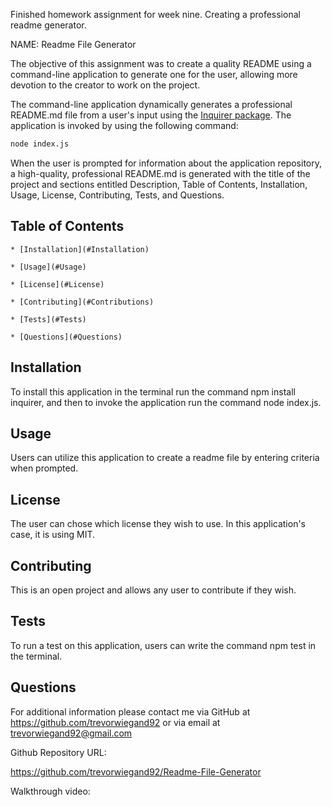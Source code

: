 Finished homework assignment for week nine. Creating a professional readme generator.

NAME: Readme File Generator

The objective of this assignment was to create a quality README using a command-line application to generate one for the user, allowing more devotion to the creator to work on the project. 

The command-line application dynamically generates a professional README.md file from a user's input using the [Inquirer package](https://www.npmjs.com/package/inquirer). The application is invoked by using the following command:

```bash
node index.js
```

When the user is prompted for information about the application repository, a high-quality, professional README.md is generated with the title of the project and sections entitled Description, Table of Contents, Installation, Usage, License, Contributing, Tests, and Questions.

## Table of Contents

    * [Installation](#Installation)

    * [Usage](#Usage)

    * [License](#License)

    * [Contributing](#Contributions)
    
    * [Tests](#Tests)
    
    * [Questions](#Questions)

## Installation
To install this application in the terminal run the command npm install inquirer, and then to invoke the application run the command node index.js.

## Usage
Users can utilize this application to create a readme file by entering criteria when prompted.

## License
The user can chose which license they wish to use.  In this application's case, it is using MIT.

## Contributing
This is an open project and allows any user to contribute if they wish.

## Tests
To run a test on this application, users can write the command npm test in the terminal.

## Questions
For additional information please contact me via GitHub at https://github.com/trevorwiegand92 or via email at trevorwiegand92@gmail.com


Github Repository URL: 

https://github.com/trevorwiegand92/Readme-File-Generator


Walkthrough video:


